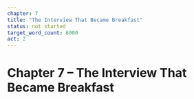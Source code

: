 ```yaml
---
chapter: 7
title: "The Interview That Became Breakfast"
status: not started
target_word_count: 6000
act: 2
---
```


# Chapter 7 – The Interview That Became Breakfast
